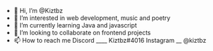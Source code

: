 - 👋 Hi, I’m @Kiztbz
- 👀 I’m interested in web development, music and poetry 
- 🌱 I’m currently learning Java and javascript 
- 💞️ I’m looking to collaborate on frontend projects
- 📫 How to reach me 
Discord ____ Kiztbz#4016
Instagram __ @kiztbz

<!---
Kiztbz/Kiztbz is a ✨ special ✨ repository because its `README.md` (this file) appears on your GitHub profile.
You can click the Preview link to take a look at your changes.
--->
